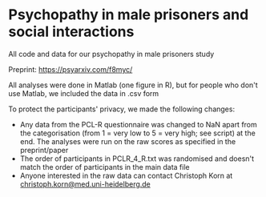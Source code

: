 # Psychopathy in male prisoners and social interactions
All code and data for our psychopathy in male prisoners study

Preprint: https://psyarxiv.com/f8myc/

All analyses were done in Matlab (one figure in R), but for people who don't use Matlab, we included the data in .csv form

To protect the participants' privacy, we made the following changes:
- Any data from the PCL-R questionnaire was changed to NaN apart from the categorisation (from 1 = very low to 5 = very high; see script) at the end. The analyses were run on the raw scores as specified in the preprint/paper
- The order of participants in PCLR_4_R.txt was randomised and doesn't match the order of participants in the main data file
- Anyone interested in the raw data can contact Christoph Korn at christoph.korn@med.uni-heidelberg.de
